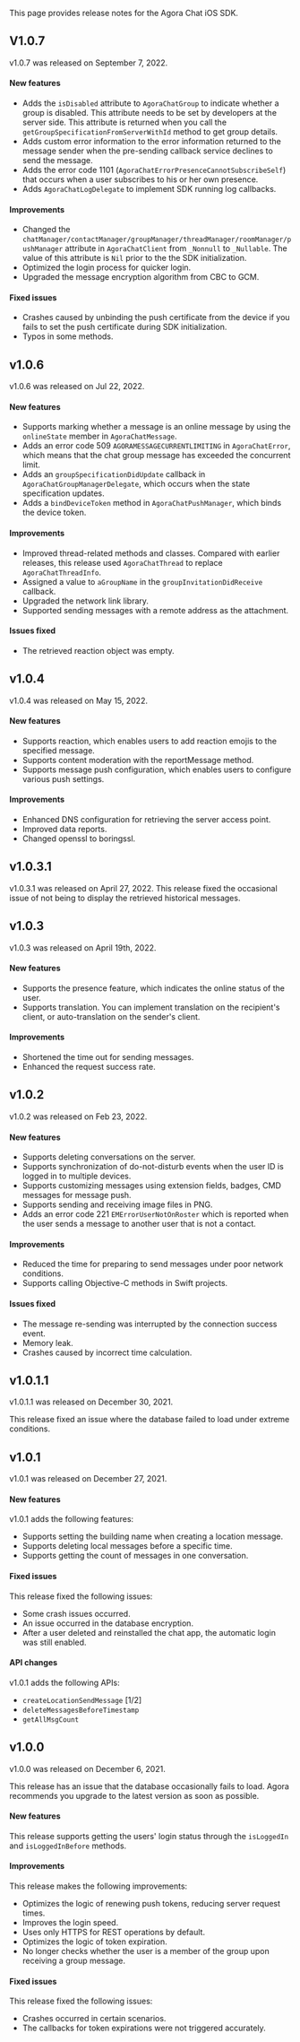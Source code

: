 This page provides release notes for the Agora Chat iOS SDK.

##  V1.0.7

v1.0.7 was released on September 7, 2022. 

#### New features

- Adds the `isDisabled` attribute to `AgoraChatGroup` to indicate whether a group is disabled. This attribute needs to be set by developers at the server side. This attribute is returned when you call the `getGroupSpecificationFromServerWithId` method to get group details.
- Adds custom error information to the error information returned to the message sender when the pre-sending callback service declines to send the message.
- Adds the error code 1101 (`AgoraChatErrorPresenceCannotSubscribeSelf`) that occurs when a user subscribes to his or her own presence.
- Adds `AgoraChatLogDelegate` to implement SDK running log callbacks.

#### Improvements

- Changed the `chatManager/contactManager/groupManager/threadManager/roomManager/pushManager` attribute in `AgoraChatClient` from `_Nonnull` to `_Nullable`. The value of this attribute is `Nil` prior to the the SDK initialization. 
- Optimized the login process for quicker login.
- Upgraded the message encryption algorithm from CBC to GCM.

#### Fixed issues

- Crashes caused by unbinding the push certificate from the device if you fails to set the push certificate during SDK initialization.
- Typos in some methods.

## v1.0.6

v1.0.6 was released on Jul 22, 2022.

#### New features

- Supports marking whether a message is an online message by using the `onlineState` member in `AgoraChatMessage`.
- Adds an error code 509 `AGORAMESSAGECURRENTLIMITING` in `AgoraChatError`, which means that the chat group message has exceeded the concurrent limit.
- Adds an `groupSpecificationDidUpdate` callback in `AgoraChatGroupManagerDelegate`, which occurs when the state specification updates.
- Adds a `bindDeviceToken` method in `AgoraChatPushManager`, which binds the device token.

#### Improvements

- Improved thread-related methods and classes. Compared with earlier releases, this release used `AgoraChatThread` to replace `AgoraChatThreadInfo`.
- Assigned a value to `aGroupName` in the `groupInvitationDidReceive` callback.
- Upgraded the network link library.
- Supported sending messages with a remote address as the attachment.

#### Issues fixed

- The retrieved reaction object was empty.

## v1.0.4

v1.0.4 was released on May 15, 2022.

#### New features

- Supports reaction, which enables users to add reaction emojis to the specified message.
- Supports content moderation with the reportMessage method.
- Supports message push configuration, which enables users to configure various push settings.

#### Improvements

- Enhanced DNS configuration for retrieving the server access point.
- Improved data reports.
- Changed openssl to boringssl.

## v1.0.3.1

v1.0.3.1 was released on April 27, 2022. This release fixed the occasional issue of not being to display the retrieved historical messages.

## v1.0.3

v1.0.3 was released on April 19th, 2022.

#### New features

- Supports the presence feature, which indicates the online status of the user.
- Supports translation. You can implement translation on the recipient's client, or auto-translation on the sender's client.

#### Improvements

- Shortened the time out for sending messages.
- Enhanced the request success rate.

## v1.0.2

v1.0.2 was released on Feb 23, 2022.

#### New features

- Supports deleting conversations on the server.
- Supports synchronization of do-not-disturb events when the user ID is logged in to multiple devices.
- Supports customizing messages using extension fields, badges, CMD messages for message push.
- Supports sending and receiving image files in PNG.
- Adds an error code 221 `EMErrorUserNotOnRoster` which is reported when the user sends a message to another user that is not a contact.

#### Improvements

- Reduced the time for preparing to send messages under poor network conditions.
- Supports calling Objective-C methods in Swift projects.

#### Issues fixed

- The message re-sending was interrupted by the connection success event.
- Memory leak.
- Crashes caused by incorrect time calculation.

## v1.0.1.1

v1.0.1.1 was released on December 30, 2021.

This release fixed an issue where the database failed to load under extreme conditions.

## v1.0.1

v1.0.1 was released on December 27, 2021.

#### New features

v1.0.1 adds the following features:

- Supports setting the building name when creating a location message.
- Supports deleting local messages before a specific time.
- Supports getting the count of messages in one conversation.

#### Fixed issues

This release fixed the following issues:

- Some crash issues occurred.
- An issue occurred in the database encryption.
- After a user deleted and reinstalled the chat app, the automatic login was still enabled.

#### API changes

v1.0.1 adds the following APIs:

- `createLocationSendMessage` [1/2]
- `deleteMessagesBeforeTimestamp`
- `getAllMsgCount`

## v1.0.0

v1.0.0 was released on December 6, 2021.

<div class="alert warning">This release has an issue that the database occasionally fails to load. Agora recommends you upgrade to the latest version as soon as possible.</div>

#### New features

This release supports getting the users' login status through the `isLoggedIn` and `isLoggedInBefore` methods.

#### Improvements

This release makes the following improvements:

- Optimizes the logic of renewing push tokens, reducing server request times.
- Improves the login speed.
- Uses only HTTPS for REST operations by default.
- Optimizes the logic of token expiration.
- No longer checks whether the user is a member of the group upon receiving a group message.

#### Fixed issues

This release fixed the following issues:

- Crashes occurred in certain scenarios.
- The callbacks for token expirations were not triggered accurately.